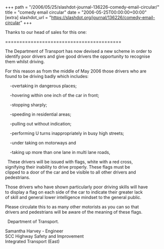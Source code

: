 +++
path = "/2006/05/25/slashdot-journal-136226-comedy-email-circular/"
title = "comedy email circular"
date = "2006-05-25T00:00:00+00:00"
[extra]
slashdot_url = "https://slashdot.org/journal/136226/comedy-email-circular"
+++

<p>Thanks to our head of sales for this one:</p>
<p>=========================================</p>
<p>The Department of Transport has now devised a new scheme in order to identify poor drivers and give good drivers the opportunity to recognise them whilst driving.</p>
<p>For this reason as from the middle of May 2006 those drivers  who are<br>found to be driving badly which includes:</p>
<p>
    -overtaking in dangerous places;</p>
<p>
    -hovering within one inch of the car in front;</p>
<p>
    -stopping sharply;</p>
<p>
    -speeding in residential areas;</p>
<p>
    -pulling out without indication;</p>
<p>
    -performing U turns inappropriately in busy high streets;</p>
<p>
    -under taking on motorways and</p>
<p>
    -taking up more than one lane in multi lane roads,</p>
<p>
  These drivers will be issued with flags, white with a red cross,<br>signifying their inability to drive properly. These flags must be<br>clipped to a door of the car and be visible to all other drivers and<br>pedestrians.</p>
<p>Those drivers who have shown particularly poor driving skills will have<br>to display a flag on each side of the car to indicate their greater lack<br>of  skill and general lower intelligence mindset to the general public.</p>
<p>Please circulate this to as many other motorists as you can so that<br>drivers and pedestrians will be aware of the meaning of these flags.</p>
<p>
  Department of Transport.</p>
<p>Samantha Harvey - Engineer<br>SCC Highway Safety and Improvement<br>Integrated Transport (East)</p>

